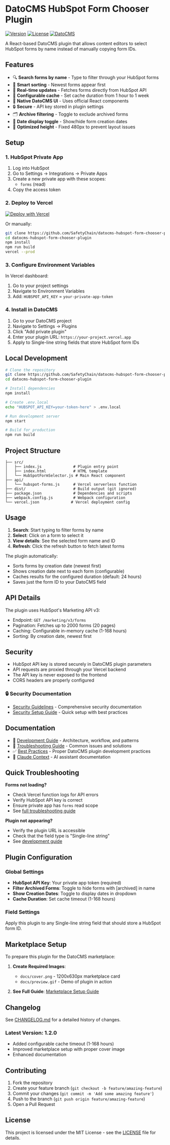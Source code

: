 # DatoCMS HubSpot Form Chooser Plugin

[![Version](https://img.shields.io/badge/version-1.2.0-blue.svg)](https://github.com/SafetyChain/datocms-hubspot-form-chooser-plugin/releases)
[![License](https://img.shields.io/badge/license-MIT-green.svg)](LICENSE)
[![DatoCMS](https://img.shields.io/badge/DatoCMS-plugin-ff7751.svg)](https://www.datocms.com)

A React-based DatoCMS plugin that allows content editors to select HubSpot forms by name instead of manually copying form IDs.

## Features

- 🔍 **Search forms by name** - Type to filter through your HubSpot forms
- 🎯 **Smart sorting** - Newest forms appear first  
- 🔄 **Real-time updates** - Fetches forms directly from HubSpot API
- 💾 **Configurable cache** - Set cache duration from 1 hour to 1 week
- 🎨 **Native DatoCMS UI** - Uses official React components
- 🔒 **Secure** - API key stored in plugin settings
- 🗂️ **Archive filtering** - Toggle to exclude archived forms
- 📅 **Date display toggle** - Show/hide form creation dates
- 📏 **Optimized height** - Fixed 480px to prevent layout issues

## Setup

### 1. HubSpot Private App

1. Log into HubSpot
2. Go to Settings → Integrations → Private Apps
3. Create a new private app with these scopes:
   - `forms` (read)
4. Copy the access token

### 2. Deploy to Vercel

[![Deploy with Vercel](https://vercel.com/button)](https://vercel.com/new/clone?repository-url=https://github.com/SafetyChain/datocms-hubspot-form-chooser-plugin)

Or manually:

```bash
git clone https://github.com/SafetyChain/datocms-hubspot-form-chooser-plugin.git
cd datocms-hubspot-form-chooser-plugin
npm install
npm run build
vercel --prod
```

### 3. Configure Environment Variables

In Vercel dashboard:
1. Go to your project settings
2. Navigate to Environment Variables
3. Add: `HUBSPOT_API_KEY` = `your-private-app-token`

### 4. Install in DatoCMS

1. Go to your DatoCMS project
2. Navigate to Settings → Plugins
3. Click "Add private plugin"
4. Enter your plugin URL: `https://your-project.vercel.app`
5. Apply to Single-line string fields that store HubSpot form IDs

## Local Development

```bash
# Clone the repository
git clone https://github.com/SafetyChain/datocms-hubspot-form-chooser-plugin.git
cd datocms-hubspot-form-chooser-plugin

# Install dependencies
npm install

# Create .env.local
echo "HUBSPOT_API_KEY=your-token-here" > .env.local

# Run development server
npm start

# Build for production
npm run build
```

## Project Structure

```
├── src/
│   ├── index.js              # Plugin entry point
│   ├── index.html            # HTML template
│   └── HubSpotFormSelector.js # Main React component
├── api/
│   └── hubspot-forms.js      # Vercel serverless function
├── dist/                     # Build output (git ignored)
├── package.json              # Dependencies and scripts
├── webpack.config.js         # Webpack configuration
└── vercel.json              # Vercel deployment config
```

## Usage

1. **Search**: Start typing to filter forms by name
2. **Select**: Click on a form to select it
3. **View details**: See the selected form name and ID
4. **Refresh**: Click the refresh button to fetch latest forms

The plugin automatically:
- Sorts forms by creation date (newest first)
- Shows creation date next to each form (configurable)
- Caches results for the configured duration (default: 24 hours)
- Saves just the form ID to your DatoCMS field

## API Details

The plugin uses HubSpot's Marketing API v3:
- Endpoint: `GET /marketing/v3/forms`
- Pagination: Fetches up to 2000 forms (20 pages)
- Caching: Configurable in-memory cache (1-168 hours)
- Sorting: By creation date, newest first

## Security

- HubSpot API key is stored securely in DatoCMS plugin parameters
- API requests are proxied through your Vercel backend
- The API key is never exposed to the frontend
- CORS headers are properly configured

### 🔒 Security Documentation
- [Security Guidelines](SECURITY.md) - Comprehensive security documentation
- [Security Setup Guide](docs/SECURITY_SETUP.md) - Quick setup with best practices

## Documentation

- 📖 [Development Guide](docs/DEVELOPMENT.md) - Architecture, workflow, and patterns
- 🔧 [Troubleshooting Guide](docs/TROUBLESHOOTING.md) - Common issues and solutions
- ✅ [Best Practices](docs/BEST_PRACTICES.md) - Proper DatoCMS plugin development practices
- 🤖 [Claude Context](CLAUDE.md) - AI assistant documentation

## Quick Troubleshooting

**Forms not loading?**
- Check Vercel function logs for API errors
- Verify HubSpot API key is correct
- Ensure private app has `forms` read scope
- See [full troubleshooting guide](docs/TROUBLESHOOTING.md)

**Plugin not appearing?**
- Verify the plugin URL is accessible
- Check that the field type is "Single-line string"
- See [development guide](docs/DEVELOPMENT.md#testing-checklist)

## Plugin Configuration

### Global Settings
- **HubSpot API Key**: Your private app token (required)
- **Filter Archived Forms**: Toggle to hide forms with [archived] in name
- **Show Creation Dates**: Toggle to display dates in dropdown
- **Cache Duration**: Set cache timeout (1-168 hours)

### Field Settings
Apply this plugin to any Single-line string field that should store a HubSpot form ID.

## Marketplace Setup

To prepare this plugin for the DatoCMS marketplace:

1. **Create Required Images**:
   - `docs/cover.png` - 1200x630px marketplace card
   - `docs/preview.gif` - Demo of plugin in action

2. **See Full Guide**: [Marketplace Setup Guide](docs/MARKETPLACE_SETUP.md)

## Changelog

See [CHANGELOG.md](CHANGELOG.md) for a detailed history of changes.

### Latest Version: 1.2.0
- Added configurable cache timeout (1-168 hours)
- Improved marketplace setup with proper cover image
- Enhanced documentation

## Contributing

1. Fork the repository
2. Create your feature branch (`git checkout -b feature/amazing-feature`)
3. Commit your changes (`git commit -m 'Add some amazing feature'`)
4. Push to the branch (`git push origin feature/amazing-feature`)
5. Open a Pull Request

## License

This project is licensed under the MIT License - see the [LICENSE](LICENSE) file for details.